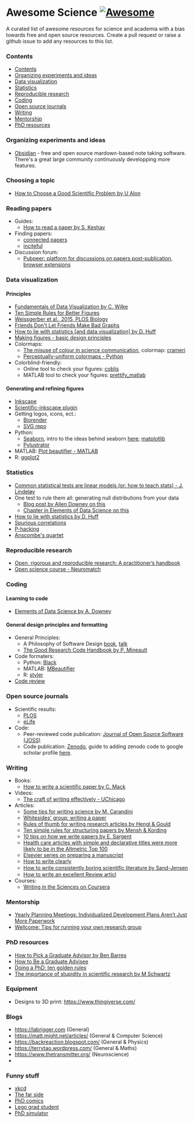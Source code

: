 # Awesome Science  [![Awesome](https://cdn.rawgit.com/sindresorhus/awesome/d7305f38d29fed78fa85652e3a63e154dd8e8829/media/badge.svg)](https://github.com/sindresorhus/awesome)

A curated list of awesome resources for science and academia with a bias towards free and open source resources. Create a pull request or raise a github issue to add any resources to this list. 

### Contents

<!-- START_TOC -->

* [Contents](#contents)
* [Organizing experiments and ideas](#organizing-experiments-and-ideas)
* [Data visualization](#data-visualization)
* [Statistics](#statistics)
* [Reproducible research](#reproducible-research)
* [Coding](#coding)
* [Open source journals](#open-source-journals)
* [Writing](#writing)
* [Mentorship](#mentorship)
* [PhD resources](#phd-resources)
<!-- END_TOC -->

### Organizing experiments and ideas

- [Obsidian](https://obsidian.md/) - free and open source mardown-based note taking software. There's a great large community continuously developping more features. 

### Choosing a topic
- [How to Choose a Good Scientific Problem by U Alon](https://www.cell.com/molecular-cell/fulltext/S1097-2765(09)00641-8)
  
### Reading papers 
- Guides: 
  - [How to read a paper by S. Keshav](HowtoReadPaper.pdf)
- Finding papers:
  - [connected papers](https://www.connectedpapers.com/)
  - [inciteful](https://inciteful.xyz)
- Discussion forum:
  - [Pubpeer: platform  for discussions on papers post-publication](https://pubpeer.com/), [browser extensions](https://www.pubpeer.com/static/extensions)

### Data visualization
#### Principles 
- [Fundamentals of Data Visualization by C. Wilke](https://clauswilke.com/dataviz)
- [Ten Simple Rules for Better Figures](https://journals.plos.org/ploscompbiol/article?id=10.1371/journal.pcbi.1003833)
- [Weissgerber et al., 2015, PLOS Biology](https://journals.plos.org/plosbiology/article?id=10.1371/journal.pbio.1002128)
- [Friends Don't Let Friends Make Bad Graphs](https://github.com/cxli233/FriendsDontLetFriends)
- [How to lie with statistics [and data visualization] by D. Huff](https://archive.org/details/HowToLieWithStatistics_201608)
- [Making figures - basic design principles](https://www.nature.com/articles/d41586-024-03477-0)
- Colormaps:
  - [The misuse of colour in science communication](https://www.nature.com/articles/s41467-020-19160-7), colormap: [crameri](https://www.fabiocrameri.ch/colourmaps/)
  - [Perceptually-uniform colormaps - Python](https://github.com/holoviz/colorcet)
- Colorblind-friendly:
  - Online tool to check your figures: [coblis](https://www.color-blindness.com/coblis-color-blindness-simulator/)
  - MATLAB tool to check your figures: [prettify_matlab](https://github.com/Julie-Fabre/prettify_matlab)

 #### Generating and refining figures
 - [Inkscape](https://inkscape.org/)
- [Scientific-inkscape plugin](https://github.com/burghoff/Scientific-Inkscape)
- Getting logos, icons, ect.:
   - [Biorender](https://www.biorender.com/)
   - [SVG repo](https://www.svgrepo.com/)
- Python:
  - [Seaborn](https://seaborn.pydata.org/), intro to the ideas behind seaborn [here](https://seaborn.pydata.org/tutorial/introduction.html); [matplotlib](https://matplotlib.org/)
  - [Pylustrator](https://github.com/rgerum/pylustrator)
- MATLAB: [Plot beautifier - MATLAB](https://github.com/Julie-Fabre/prettify_matlab)
- R: [ggplot2](https://ggplot2.tidyverse.org/)
 
### Statistics
- [Common statistical tests are linear models (or: how to teach stats) - J. Lindeløv](https://lindeloev.github.io/tests-as-linear/)
- One test to rule them all: generating null distributions from your data
  - [Blog post by Allen Downey on this](https://allendowney.blogspot.com/2011/05/there-is-only-one-test.html)
  - [Chapter in Elements of Data Science on this](https://allendowney.github.io/ElementsOfDataScience/13_hypothesis.html#the-hypothesis-testing-framework)
- [How to lie with statistics by D. Huff](https://archive.org/details/HowToLieWithStatistics_201608)
- [Spurious correlations](https://www.tylervigen.com/spurious-correlations)
- [P-hacking](https://journals.plos.org/plosbiology/article?id=10.1371/journal.pbio.1002106)
- [Anscombe's quartet](https://en.wikipedia.org/wiki/Anscombe%27s_quartet)

### Reproducible research 

- [Open, rigorous and reproducible research: A practitioner’s handbook](https://stanforddatascience.github.io/best-practices/index.html)
- [Open science course - Neuromatch](https://openscience.neuromatch.io/)
  
### Coding 
#### Learning to code
- [Elements of Data Science by A. Downey](https://allendowney.github.io/ElementsOfDataScience/)

#### General design principles and formatting

- General Principles:
  - A Philosophy of Software Design [book](https://milkov.tech/assets/psd.pdf), [talk](https://www.youtube.com/watch?v=bmSAYlu0NcY&ab_channel=TalksatGoogle)
  - [The Good Research Code Handbook by P. Mineault](https://goodresearch.dev/)
- Code formaters: 
  - Python: [Black](https://github.com/psf/black)
  - MATLAB: [MBeautifier](https://github.com/davidvarga/MBeautifier)
  - R: [styler](https://styler.r-lib.org/)
- [Code review](https://journals.plos.org/ploscompbiol/article?id=10.1371/journal.pcbi.1012375)
  
### Open source journals

- Scientific results:
  - [PLOS](https://plos.org/)
  - [eLife](https://elifesciences.org/)
- Code:
  - Peer-reviewed code publication: [Journal of Open Source Software (JOSS)](https://joss.theoj.org/)
  - Code publication: [Zenodo](https://zenodo.org/), guide to adding zenodo code to google scholar profile [here](addingZenodoToGoogleScholar.md). 


### Writing
- Books: 
  - [How to write a scientific paper by C. Mack](https://spie.org/samples/9781510619142.pdf)
- Videos:
  - [The craft of writing effectively - UChicago](https://youtu.be/vtIzMaLkCaM?si=DHqD5IsoSB4xQjQy)
- Articles: 
  - [Some tips for writing science by M. Carandini](https://www.eneuro.org/content/9/6/ENEURO.0497-22.2022.abstract)
  - [Whitesides' group: writing a paper](https://www.gmwgroup.harvard.edu/files/gmwgroup/files/895.pdf)
  - [Rules of thumb for writing research articles by Hengl & Gould](https://webapps.itc.utwente.nl/librarywww/papers/hengl_rules.pdf)
  - [Ten simple rules for structuring papers by Mensh & Kording](https://journals.plos.org/ploscompbiol/article?id=10.1371/journal.pcbi.1005619)
  - [10 tips on how we write papers by E. Sargent](https://www.sciencedirect.com/science/article/pii/S2590238522005434)
  - [Health care articles with simple and declarative titles were more likely to be in the Altmetric Top 100](https://www.sciencedirect.com/science/article/pii/S0895435616308538?via%3Dihub)
  - [Elsevier series on preparing a manuscript](https://www.elsevier.com/connect/11-steps-to-structuring-a-science-paper-editors-will-take-seriously)
  - [How to write clearly](http://www.harmonize.com/probe/BulletinEditors/BE-Manual/Write_cl.htm)
  - [How to write consistently boring scientiﬁc literature by Sand-Jensen](https://nsojournals.onlinelibrary.wiley.com/doi/epdf/10.1111/j.0030-1299.2007.15674.x)
  - [How to write an excellent Review articl](https://www.nature.com/articles/s44222-024-00256-4)
- Courses:
  - [Writing in the Sciences on Coursera](https://www.coursera.org/learn/sciwrite)

### Mentorship
- [Yearly Planning Meetings: Individualized Development Plans Aren’t Just More Paperwork](https://www.cell.com/molecular-cell/fulltext/S1097-2765(15)00307-X)
- [Wellcome: Tips for running your own research group](https://wellcome.org/sites/default/files/research-careers-tips-running-research-group-2018-05-17.pdf)

### PhD resources 
- [How to Pick a Graduate Advisor by Ben Barres](https://www.cell.com/neuron/pdf/S0896-6273(13)00907-0.pdf)
- [How to Be a Graduate Advisee](https://www.cell.com/neuron/fulltext/S0896-6273(13)01191-4)
- [Doing a PhD: ten golden rules](https://www.nature.com/articles/s41390-022-01950-y.pdf)
- [The importance of stupidity in scientific research by M Schwartz](https://journals.biologists.com/jcs/article/121/11/1771/30038/The-importance-of-stupidity-in-scientific-research)
  
### Equipment
- Designs to 3D print: https://www.thingiverse.com/

### Blogs 
- https://labrigger.com (General)
- https://matt.might.net/articles/ (General & Computer Science)
- https://backreaction.blogspot.com/ (General & Physics)
- https://terrytao.wordpress.com/ (General & Maths)
- https://www.thetransmitter.org/ (Neuroscience)
- 
### Funny stuff 
- [xkcd](https://xkcd.com/)
- [The far side](https://www.thefarside.com/)
- [PhD comics](https://phdcomics.com/comics/most_popular.php)
- [Lego grad student](https://brickademics.com/gallery)
- [PhD simulator](https://research.wmz.ninja/projects/phd/index.html)
